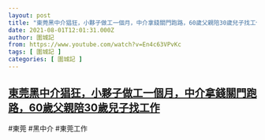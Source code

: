 ```yaml
---
layout: post
title: "東莞黑中介猖狂，小夥子做工一個月，中介拿錢關門跑路，60歲父親陪30歲兒子找工作"
date: 2021-08-01T12:01:31.000Z
author: 圍城記
from: https://www.youtube.com/watch?v=En4c63VPvKc
tags: [ 圍城記 ]
categories: [ 圍城記 ]
---
```

<!--1627819291000-->
[東莞黑中介猖狂，小夥子做工一個月，中介拿錢關門跑路，60歲父親陪30歲兒子找工作](https://www.youtube.com/watch?v=En4c63VPvKc)
------

<div>
#東莞 #黑中介 #東莞工作
</div>
